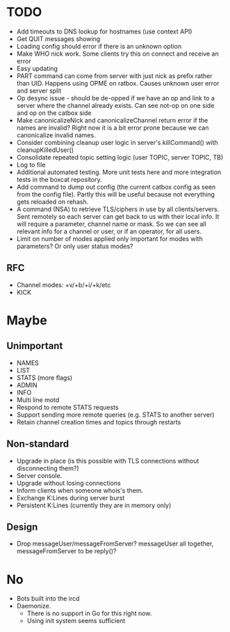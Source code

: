 # TODO
* Add timeouts to DNS lookup for hostnames (use context API)
* Get QUIT messages showing
* Loading config should error if there is an unknown option
* Make WHO nick work. Some clients try this on connect and receive an error
* Easy updating
* PART command can come from server with just nick as prefix rather than
  UID. Happens using OPME on ratbox. Causes unknown user error and server
  split
* Op desync issue - should be de-opped if we have an op and link to a
  server where the channel already exists. Can see not-op on one side and
  op on the catbox side
* Make canonicalizeNick and canonicalizeChannel return error if the names
  are invalid? Right now it is a bit error prone because we can
  canonicalize invalid names.
* Consider combining cleanup user logic in server's killCommand() with
  cleanupKilledUser()
* Consolidate repeated topic setting logic (user TOPIC, server TOPIC, TB)
* Log to file
* Additional automated testing. More unit tests here and more integration
  tests in the boxcat repository.
* Add command to dump out config (the current catbox config as seen from
  the config file). Partly this will be useful because not everything gets
  reloaded on rehash.
* A command (NSA) to retrieve TLS/ciphers in use by all clients/servers.
  Sent remotely so each server can get back to us with their local info. It
  will require a parameter, channel name or mask. So we can see all
  relevant info for a channel or user, or if an operator, for all users.
* Limit on number of modes applied only important for modes with
  parameters? Or only user status modes?


## RFC
* Channel modes: +v/+b/+i/+k/etc
* KICK


# Maybe

## Unimportant
* NAMES
* LIST
* STATS (more flags)
* ADMIN
* INFO
* Multi line motd
* Respond to remote STATS requests
* Support sending more remote queries (e.g. STATS to another server)
* Retain channel creation times and topics through restarts


## Non-standard
* Upgrade in place (is this possible with TLS connections without
  disconnecting them?)
* Server console.
* Upgrade without losing connections
* Inform clients when someone whois's them.
* Exchange K:Lines during server burst
* Persistent K:Lines (currently they are in memory only)


## Design
* Drop messageUser/messageFromServer? messageUser all together,
  messageFromServer to be reply()?


# No
* Bots built into the ircd
* Daemonize.
  * There is no support in Go for this right now.
  * Using init system seems sufficient
